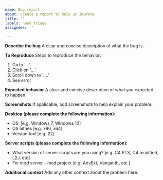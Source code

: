 ```yaml
---
name: Bug report
about: Create a report to help us improve
title: ''
labels: need triage
assignees: ''

---
```


**Describe the bug**
A clear and concise description of what the bug is.

**To Reproduce**
Steps to reproduce the behavior:
1. Go to '...'
2. Click on '....'
3. Scroll down to '....'
4. See error

**Expected behavior**
A clear and concise description of what you expected to happen.

**Screenshots**
If applicable, add screenshots to help explain your problem.

**Desktop (please complete the following information):**
 - OS: [e.g. Windows 7, Windows 10]
 - OS bitnes [e.g. x86, x64]
 - Version tool [e.g. 22]

**Server scripts (please complete the following information):**
 - What version of server scripts are you using? [e.g. C4 PTS, C4 modified, L2J, etc]
 - For mod server - mod project [e.g. AdvExt, Vanganth, etc.]

**Additional context**
Add any other context about the problem here.
